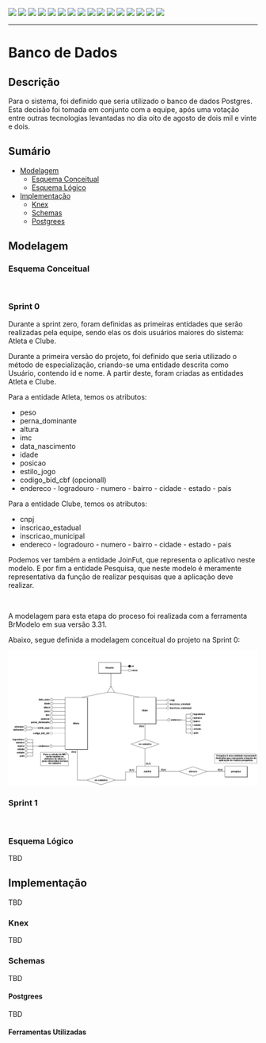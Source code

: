 [![](https://img.shields.io/badge/P%C3%A1gina%20Inicial-323330?style=for-the-badge)](home)
[![](https://img.shields.io/badge/Processos-323330?style=for-the-badge)](processo)
[![](https://img.shields.io/badge/Design/Mockups-323330?style=for-the-badge)](design_mockups)
[![](https://img.shields.io/badge/Instala%C3%A7%C3%A3o-323330?style=for-the-badge)](Instalação)
[![](https://img.shields.io/badge/Escopo%20e%20Cronograma-323330?style=for-the-badge)](escopo)
[![](https://img.shields.io/badge/Arquitetura-323330?style=for-the-badge)](arquitetura)
[![](https://img.shields.io/badge/Configura%C3%A7%C3%A3o-323330?style=for-the-badge)](configuracao)
[![](https://img.shields.io/badge/Utiliza%C3%A7%C3%A3o-323330?style=for-the-badge)](utilizacao)
[![](https://img.shields.io/badge/C%C3%B3digo-323330?style=for-the-badge)](codigo)
[![](https://img.shields.io/badge/Banco%20de%20dados-FF4500?style=for-the-badge)](banco_dados)
[![](https://img.shields.io/badge/Qualidade-323330?style=for-the-badge)](qualidade)
[![](https://img.shields.io/badge/Markdown-323330?style=for-the-badge)](markdown)
[![](https://img.shields.io/badge/ger%C3%AAncia-323330?style=for-the-badge)](gerencia)
[![](https://img.shields.io/badge/squads-323330?style=for-the-badge)](squads)
[![](https://img.shields.io/badge/retrospectivas-323330?style=for-the-badge)](Retro)
[![](https://img.shields.io/badge/estudos-323330?style=for-the-badge)](estudos)

---

# Banco de Dados

## Descrição

Para o sistema, foi definido que seria utilizado o banco de dados Postgres. Esta decisão foi tomada em conjunto com a equipe, após uma votação entre outras tecnologias levantadas no dia oito de agosto de dois mil e vinte e dois.

## Sumário

- [Modelagem](#modelagem)
  - [Esquema Conceitual](#esquema-conceitual)
  - [Esquema Lógico](#esquema-lógico)
- [Implementação](#implementação)
  - [Knex](#knex)
  - [Schemas](#schemas)
  - [Postgrees](#postgrees)

## Modelagem

### Esquema Conceitual

<br>

### Sprint 0


Durante a sprint zero, foram definidas as primeiras entidades que serão realizadas pela equipe, sendo elas os dois usuários maiores do sistema: Atleta e Clube.

Durante a primeira versão do projeto, foi definido que seria utilizado o método de especialização, criando-se uma entidade descrita como Usuário, contendo id e nome. A partir deste, foram criadas as entidades Atleta e Clube.

Para a entidade Atleta, temos os atributos:
- peso
- perna_dominante
- altura
- imc
- data_nascimento
- idade
- posicao
- estilo_jogo
- codigo_bid_cbf (opcionall)
- endereco
      - logradouro
      - numero
      - bairro
      - cidade
      - estado
      - pais

Para a entidade Clube, temos os atributos:
- cnpj
- inscricao_estadual
- inscricao_municipal
- endereco
      - logradouro
      - numero
      - bairro
      - cidade
      - estado
      - pais

Podemos ver também a entidade JoinFut, que representa o aplicativo neste modelo. E por fim a entidade Pesquisa, que neste modelo é meramente representativa da função de realizar pesquisas que a aplicação deve realizar.

<br>

A modelagem para esta etapa do proceso foi realizada com a ferramenta BrModelo em sua versão 3.31.

Abaixo, segue definida a modelagem conceitual do projeto na Sprint 0:

<img src="resources\images\JoinFut_Conceitual.png">

<br>

### Sprint 1

<br>


### Esquema Lógico

TBD

## Implementação

TBD

### Knex

TBD

### Schemas

TBD

#### Postgrees

TBD

#### Ferramentas Utilizadas


